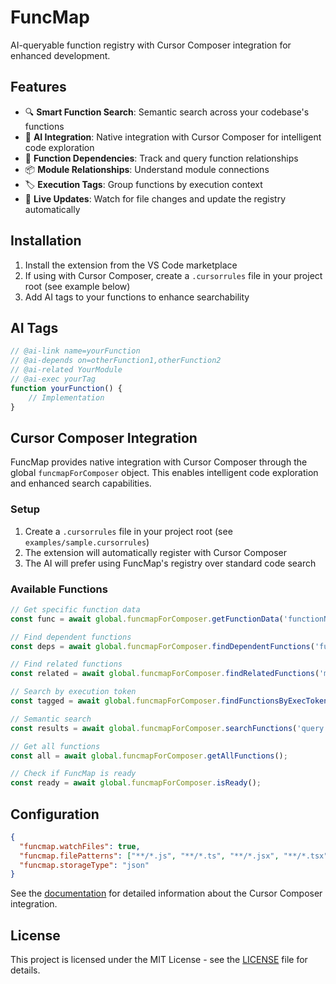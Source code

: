 # FuncMap

AI-queryable function registry with Cursor Composer integration for enhanced development.

## Features

- 🔍 **Smart Function Search**: Semantic search across your codebase's functions
- 🤖 **AI Integration**: Native integration with Cursor Composer for intelligent code exploration
- 🔗 **Function Dependencies**: Track and query function relationships
- 📦 **Module Relationships**: Understand module connections
- 🏷️ **Execution Tags**: Group functions by execution context
- 🔄 **Live Updates**: Watch for file changes and update the registry automatically

## Installation

1. Install the extension from the VS Code marketplace
2. If using with Cursor Composer, create a `.cursorrules` file in your project root (see example below)
3. Add AI tags to your functions to enhance searchability

## AI Tags

```typescript
// @ai-link name=yourFunction
// @ai-depends on=otherFunction1,otherFunction2
// @ai-related YourModule
// @ai-exec yourTag
function yourFunction() {
    // Implementation
}
```

## Cursor Composer Integration

FuncMap provides native integration with Cursor Composer through the global `funcmapForComposer` object. This enables intelligent code exploration and enhanced search capabilities.

### Setup

1. Create a `.cursorrules` file in your project root (see `examples/sample.cursorrules`)
2. The extension will automatically register with Cursor Composer
3. The AI will prefer using FuncMap's registry over standard code search

### Available Functions

```typescript
// Get specific function data
const func = await global.funcmapForComposer.getFunctionData('functionName');

// Find dependent functions
const deps = await global.funcmapForComposer.findDependentFunctions('functionName');

// Find related functions
const related = await global.funcmapForComposer.findRelatedFunctions('moduleName');

// Search by execution token
const tagged = await global.funcmapForComposer.findFunctionsByExecToken('token');

// Semantic search
const results = await global.funcmapForComposer.searchFunctions('query');

// Get all functions
const all = await global.funcmapForComposer.getAllFunctions();

// Check if FuncMap is ready
const ready = await global.funcmapForComposer.isReady();
```

## Configuration

```json
{
  "funcmap.watchFiles": true,
  "funcmap.filePatterns": ["**/*.js", "**/*.ts", "**/*.jsx", "**/*.tsx"],
  "funcmap.storageType": "json"
}
```

See the [documentation](docs/cursor-composer-integration.md) for detailed information about the Cursor Composer integration.

## License

This project is licensed under the MIT License - see the [LICENSE](LICENSE) file for details. 